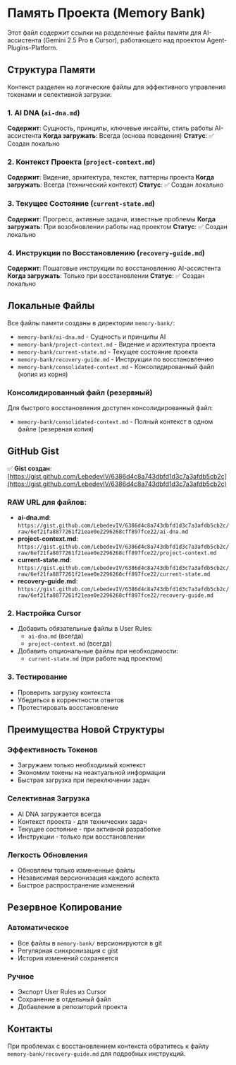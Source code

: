 # Память Проекта (Memory Bank)

Этот файл содержит ссылки на разделенные файлы памяти для AI-ассистента (Gemini 2.5 Pro в Cursor), работающего над проектом Agent-Plugins-Platform.

## Структура Памяти

Контекст разделен на логические файлы для эффективного управления токенами и селективной загрузки:

### 1. AI DNA (`ai-dna.md`)
**Содержит**: Сущность, принципы, ключевые инсайты, стиль работы AI-ассистента
**Когда загружать**: Всегда (основа поведения)
**Статус**: ✅ Создан локально

### 2. Контекст Проекта (`project-context.md`)
**Содержит**: Видение, архитектура, техстек, паттерны проекта
**Когда загружать**: Всегда (технический контекст)
**Статус**: ✅ Создан локально

### 3. Текущее Состояние (`current-state.md`)
**Содержит**: Прогресс, активные задачи, известные проблемы
**Когда загружать**: При возобновлении работы над проектом
**Статус**: ✅ Создан локально

### 4. Инструкции по Восстановлению (`recovery-guide.md`)
**Содержит**: Пошаговые инструкции по восстановлению AI-ассистента
**Когда загружать**: Только при восстановлении
**Статус**: ✅ Создан локально

## Локальные Файлы

Все файлы памяти созданы в директории `memory-bank/`:

- `memory-bank/ai-dna.md` - Сущность и принципы AI
- `memory-bank/project-context.md` - Видение и архитектура проекта  
- `memory-bank/current-state.md` - Текущее состояние проекта
- `memory-bank/recovery-guide.md` - Инструкции по восстановлению
- `memory-bank/consolidated-context.md` - Консолидированный файл (копия из корня)

### Консолидированный файл (резервный)
Для быстрого восстановления доступен консолидированный файл:
- `memory-bank/consolidated-context.md` - Полный контекст в одном файле (резервная копия)

## GitHub Gist

✅ **Gist создан**: [https://gist.github.com/LebedevIV/6386d4c8a743dbfd1d3c7a3afdb5cb2c](https://gist.github.com/LebedevIV/6386d4c8a743dbfd1d3c7a3afdb5cb2c)

### RAW URL для файлов:
- **ai-dna.md**: `https://gist.github.com/LebedevIV/6386d4c8a743dbfd1d3c7a3afdb5cb2c/raw/6ef21fa8877261f21eae0e2296268cff897fce22/ai-dna.md`
- **project-context.md**: `https://gist.github.com/LebedevIV/6386d4c8a743dbfd1d3c7a3afdb5cb2c/raw/6ef21fa8877261f21eae0e2296268cff897fce22/project-context.md`
- **current-state.md**: `https://gist.github.com/LebedevIV/6386d4c8a743dbfd1d3c7a3afdb5cb2c/raw/6ef21fa8877261f21eae0e2296268cff897fce22/current-state.md`
- **recovery-guide.md**: `https://gist.github.com/LebedevIV/6386d4c8a743dbfd1d3c7a3afdb5cb2c/raw/6ef21fa8877261f21eae0e2296268cff897fce22/recovery-guide.md`

### 2. Настройка Cursor
- Добавить обязательные файлы в User Rules:
  - `ai-dna.md` (всегда)
  - `project-context.md` (всегда)
- Добавить опциональные файлы при необходимости:
  - `current-state.md` (при работе над проектом)

### 3. Тестирование
- Проверить загрузку контекста
- Убедиться в корректности ответов
- Протестировать восстановление

## Преимущества Новой Структуры

### Эффективность Токенов
- Загружаем только необходимый контекст
- Экономим токены на неактуальной информации
- Быстрая загрузка при переключении задач

### Селективная Загрузка
- AI DNA загружается всегда
- Контекст проекта - для технических задач
- Текущее состояние - при активной разработке
- Инструкции - только при восстановлении

### Легкость Обновления
- Обновляем только измененные файлы
- Независимая версионизация каждого аспекта
- Быстрое распространение изменений

## Резервное Копирование

### Автоматическое
- Все файлы в `memory-bank/` версионируются в git
- Регулярная синхронизация с gist
- История изменений сохраняется

### Ручное
- Экспорт User Rules из Cursor
- Сохранение в отдельный файл
- Добавление в репозиторий проекта

## Контакты

При проблемах с восстановлением контекста обратитесь к файлу `memory-bank/recovery-guide.md` для подробных инструкций. 